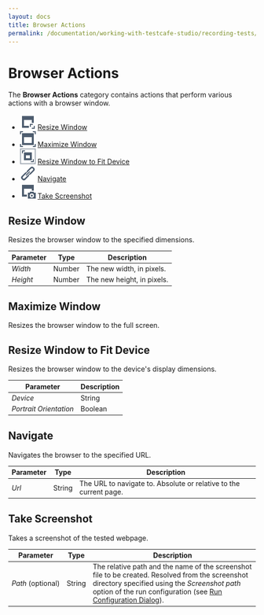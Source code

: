 ```yaml
---
layout: docs
title: Browser Actions
permalink: /documentation/working-with-testcafe-studio/recording-tests/test-actions/browser-actions.html
---
```

# Browser Actions

The **Browser Actions** category contains actions that perform various actions with a browser window.

* ![Action icon](../../../../images/actions/action-resize-window-icon.svg) [Resize Window](#resize-window)
* ![Action icon](../../../../images/actions/action-maximize-window-icon.svg) [Maximize Window](#maximize-window)
* ![Action icon](../../../../images/actions/action-resize-window-to-fit-device-icon.svg) [Resize Window to Fit Device](#resize-window-to-fit-device)
* ![Action icon](../../../../images/actions/action-navigate-to-icon.svg) [Navigate](#navigate)
* ![Action icon](../../../../images/actions/action-take-screenshot-icon.svg) [Take Screenshot](#take-screenshot)

## Resize Window

Resizes the browser window to the specified dimensions.

Parameter | Type  | Description
--------- | ----- | -------------
*Width*  | Number | The new width, in pixels.
*Height* | Number | The new height, in pixels.

## Maximize Window

Resizes the browser window to the full screen.

## Resize Window to Fit Device

Resizes the browser window to the device's display dimensions.

Parameter | Description
--------- | -------------
*Device* | String | The name of the device. You can select it from the drop-down list.
*Portrait Orientation* | Boolean | Enables/disables the portrait screen orientation.

## Navigate

Navigates the browser to the specified URL.

Parameter | Type  | Description
--------- | ----- | -------------
*Url* | String | The URL to navigate to. Absolute or relative to the current page.

## Take Screenshot

Takes a screenshot of the tested webpage.

Parameter | Type  | Description
--------- | ----- | -------------
*Path*&nbsp;(optional) | String | The relative path and the name of the screenshot file to be created. Resolved from the screenshot directory specified using the *Screenshot path* option of the run configuration (see [Run Configuration Dialog](../../../user-interface/run-configurations-dialog.md)).
